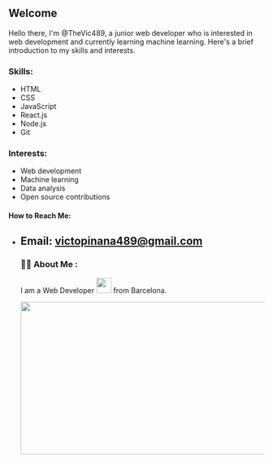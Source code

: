 ## Welcome
Hello there, I'm @TheVic489, a junior web developer who is interested in web development and currently learning machine learning. Here's a brief introduction to my skills and interests.

### Skills:
- HTML
- CSS
- JavaScript
- React.js
- Node.js
- Git

### Interests:
- Web development
- Machine learning
- Data analysis
- Open source contributions

#### How to Reach Me:
- Email: victopinana489@gmail.com   
   ---
   ### :woman_technologist: About Me :
   I am a Web Developer <img src="https://media.giphy.com/media/WUlplcMpOCEmTGBtBW/giphy.gif" width="30"> from Barcelona.
   
   <div align="center">
     <img src="https://media.giphy.com/media/dWesBcTLavkZuG35MI/giphy.gif" width="600" height="300"/>
   </div>

